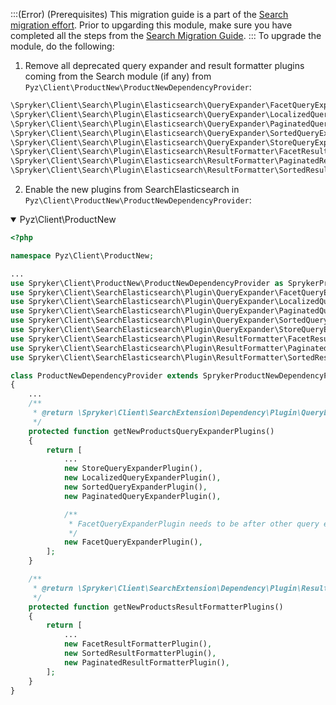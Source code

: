 :::(Error) (Prerequisites)
This migration guide is a part of the [Search migration effort](https://documentation.spryker.com/v4/docs/search-migration-concept). Prior to upgarding this module, make sure you have completed all the steps from the [Search Migration Guide](https://documentation.spryker.com/v4/docs/migration-guide-search). 
:::
To upgrade the module, do the following:
1. Remove all  deprecated query expander and result formatter plugins coming from the Search module (if any) from `Pyz\Client\ProductNew\ProductNewDependencyProvider`:

```PHP
\Spryker\Client\Search\Plugin\Elasticsearch\QueryExpander\FacetQueryExpanderPlugin;
\Spryker\Client\Search\Plugin\Elasticsearch\QueryExpander\LocalizedQueryExpanderPlugin;
\Spryker\Client\Search\Plugin\Elasticsearch\QueryExpander\PaginatedQueryExpanderPlugin;
\Spryker\Client\Search\Plugin\Elasticsearch\QueryExpander\SortedQueryExpanderPlugin;
\Spryker\Client\Search\Plugin\Elasticsearch\QueryExpander\StoreQueryExpanderPlugin;
\Spryker\Client\Search\Plugin\Elasticsearch\ResultFormatter\FacetResultFormatterPlugin;
\Spryker\Client\Search\Plugin\Elasticsearch\ResultFormatter\PaginatedResultFormatterPlugin;
\Spryker\Client\Search\Plugin\Elasticsearch\ResultFormatter\SortedResultFormatterPlugin;
```
2. Enable the new plugins from SearchElasticsearch in `Pyz\Client\ProductNew\ProductNewDependencyProvider`:
<details open>
<summary>Pyz\Client\ProductNew</summary>
   
```php
<?php

namespace Pyz\Client\ProductNew;

...
use Spryker\Client\ProductNew\ProductNewDependencyProvider as SprykerProductNewDependencyProvider;
use Spryker\Client\SearchElasticsearch\Plugin\QueryExpander\FacetQueryExpanderPlugin;
use Spryker\Client\SearchElasticsearch\Plugin\QueryExpander\LocalizedQueryExpanderPlugin;
use Spryker\Client\SearchElasticsearch\Plugin\QueryExpander\PaginatedQueryExpanderPlugin;
use Spryker\Client\SearchElasticsearch\Plugin\QueryExpander\SortedQueryExpanderPlugin;
use Spryker\Client\SearchElasticsearch\Plugin\QueryExpander\StoreQueryExpanderPlugin;
use Spryker\Client\SearchElasticsearch\Plugin\ResultFormatter\FacetResultFormatterPlugin;
use Spryker\Client\SearchElasticsearch\Plugin\ResultFormatter\PaginatedResultFormatterPlugin;
use Spryker\Client\SearchElasticsearch\Plugin\ResultFormatter\SortedResultFormatterPlugin;

class ProductNewDependencyProvider extends SprykerProductNewDependencyProvider
{
    ...
    /**
     * @return \Spryker\Client\SearchExtension\Dependency\Plugin\QueryExpanderPluginInterface[]
     */
    protected function getNewProductsQueryExpanderPlugins()
    {
        return [
            ...
            new StoreQueryExpanderPlugin(),
            new LocalizedQueryExpanderPlugin(),
            new SortedQueryExpanderPlugin(),
            new PaginatedQueryExpanderPlugin(),

            /**
             * FacetQueryExpanderPlugin needs to be after other query expanders which filters down the results.
             */
            new FacetQueryExpanderPlugin(),
        ];
    }

    /**
     * @return \Spryker\Client\SearchExtension\Dependency\Plugin\ResultFormatterPluginInterface[]
     */
    protected function getNewProductsResultFormatterPlugins()
    {
        return [
            ...
            new FacetResultFormatterPlugin(),
            new SortedResultFormatterPlugin(),
            new PaginatedResultFormatterPlugin(),
        ];
    }
}
```
 <br>
</details>
